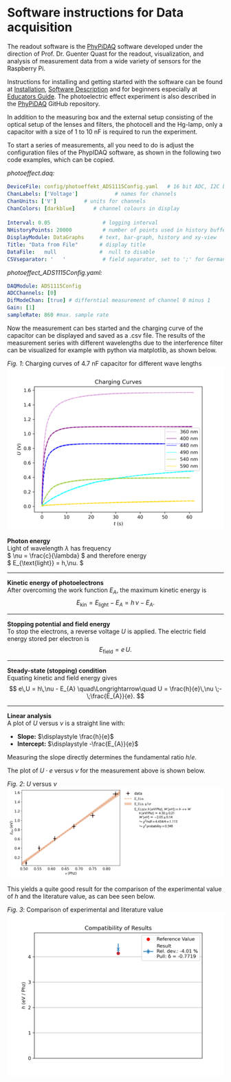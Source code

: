 # Software instructions for Data acquisition

The readout software is the [PhyPiDAQ](https://github.com/PhyPiDAQ) software developed under the direction of Prof. Dr. Guenter Quast for the readout, visualization, and analysis of measurement data from a wide variety of sensors for the Raspberry Pi.

Instructions for installing and getting started with the software can be found at [Installation](https://github.com/PhyPiDAQ/PhyPiDAQ), [Software Description](https://github.com/PhyPiDAQ/PhyPiDAQ/blob/main/docs/Documentation_en.md) and for beginners especially at [Educators Guide](https://github.com/PhyPiDAQ/EducatorsGuide/blob/main/EducatorsGuide.md).
The photoelectric effect experiment is also described in the [PhyPiDAQ](https://github.com/PhyPiDAQ/EducatorsGuide/blob/main/experiments/photoeffect.md) GitHub repository.

In addition to the measuring box and the external setup consisting of the optical setup of the lenses and filters, the photocell and the Hg-lamp, only a capacitor with a size of 1 to 10 nF is required to run the experiment.

To start a series of measurements, all you need to do is adjust the configuration files of the PhypIDAQ software, as shown in the following two code examples, which can be copied.

*photoeffect.daq:*
```yaml
DeviceFile: config/photoeffekt_ADS1115Config.yaml   # 16 bit ADC, I2C bus
ChanLabels: ['Voltage']            # names for channels 
ChanUnits: ['V']         # units for channels 
ChanColors: [darkblue]      # channel colours in display

Interval: 0.05                 # logging interval  
NHistoryPoints: 20000          # number of points used in history buffer, time=NHistoryPoints*Interval = 2000*0.05 = 100 seconds
DisplayModule: DataGraphs     # text, bar-graph, history and xy-view
Title: "Data from File"       # display title
DataFile:   null              #  null to disable 
CSVseparator: '   '            # field separator, set to ';' for German Excel   
```

*photoeffect_ADS1115Config.yaml:*
```yaml
DAQModule: ADS1115Config  
ADCChannels: [0]
DifModeChan: [true] # differntial measurement of channel 0 minus 1
Gain: [1]
sampleRate: 860 #max. sample rate
```
Now the measurement can bes started and the charging curve of the capacitor can be displayed and saved as a .csv file.
The results of the measurement series with different wavelengths due to the interference filter can be visualized for example with python via matplotlib, as shown below.

*Fig. 1*: Charging curves of 4.7 nF capacitor for different wave lengths  
                    ![Figure 1](images/curves.png)

**Photon energy**  
Light of wavelength $\lambda$ has frequency  
$
\nu = \frac{c}{\lambda}
$
and therefore energy  
$
E_{\text{light}} = h\,\nu.
$

---

**Kinetic energy of photoelectrons**  
After overcoming the work function $E_{A}$, the maximum kinetic energy is  
$$
E_{\text{kin}} = E_{\text{light}} - E_{A} = h\,\nu - E_{A}.
$$

---

**Stopping potential and field energy**  
To stop the electrons, a reverse voltage $U$ is applied. The electric field energy stored per electron is  
$$
E_{\text{field}} = e\,U.
$$

---

**Steady-state (stopping) condition**  
Equating kinetic and field energy gives  
$$
e\,U = h\,\nu - E_{A}
\quad\Longrightarrow\quad
U = \frac{h}{e}\,\nu \;-\;\frac{E_{A}}{e}.
$$

---

**Linear analysis**  
A plot of $U$ versus $\nu$ is a straight line with:  
- **Slope:** $\displaystyle \frac{h}{e}$  
- **Intercept:** $\displaystyle -\frac{E_{A}}{e}$  

Measuring the slope directly determines the fundamental ratio $h/e$.

The plot of  $U \cdot e$ versus $\nu$ for the measurement above is shown below.

*Fig. 2*:   $U$ versus $\nu$
                    ![Figure 1](images/h.png)

This yields a quite good result for the comparison of the experimental value of $h$ and the literature value, as can bee seen below.

*Fig. 3*: Comparison of experimental and literature value
                    ![Figure 1](images/h_comp.png)
